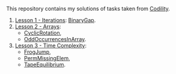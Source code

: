 This repository contains my solutions of tasks taken from [Codility](https://app.codility.com/programmers/lessons/2-arrays/).

1. [Lesson 1 - Iterations](https://app.codility.com/programmers/lessons/1-iterations/): [BinaryGap](https://app.codility.com/programmers/lessons/1-iterations/binary_gap/).
2. [Lesson 2 - Arrays](https://app.codility.com/programmers/lessons/2-arrays/):
   + [CyclicRotation](https://app.codility.com/programmers/lessons/2-arrays/cyclic_rotation/),
   + [OddOccurrencesInArray](https://app.codility.com/programmers/lessons/2-arrays/odd_occurrences_in_array/).
3. [Lesson 3 - Time Complexity](https://app.codility.com/programmers/lessons/3-time_complexity/):
   + [FrogJump](https://app.codility.com/programmers/lessons/3-time_complexity/frog_jmp/),
   + [PermMissingElem](https://app.codility.com/programmers/lessons/3-time_complexity/perm_missing_elem/),
   + [TapeEquilibrium](https://app.codility.com/programmers/lessons/3-time_complexity/tape_equilibrium/).
